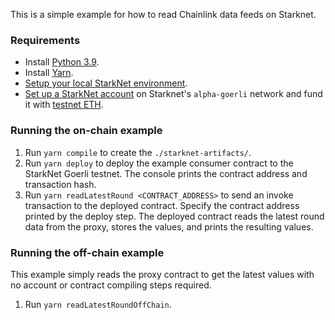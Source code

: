 This is a simple example for how to read Chainlink data feeds on Starknet.

### Requirements

- Install [Python 3.9](https://www.python.org/downloads/).
- Install [Yarn](https://classic.yarnpkg.com/lang/en/docs/install/).
- [Setup your local StarkNet environment](https://starknet.io/docs/quickstart.html).
- [Set up a StarkNet account](https://starknet.io/docs/hello_starknet/account_setup.html) on Starknet's `alpha-goerli` network and fund it with [testnet ETH](https://faucet.goerli.starknet.io/).

### Running the on-chain example

1. Run `yarn compile` to create the `./starknet-artifacts/`.
1. Run `yarn deploy` to deploy the example consumer contract to the StarkNet Goerli testnet. The console prints the contract address and transaction hash.
1. Run `yarn readLatestRound <CONTRACT_ADDRESS>` to send an invoke transaction to the deployed contract. Specify the contract address printed by the deploy step. The deployed contract reads the latest round data from the proxy, stores the values, and prints the resulting values.

### Running the off-chain example

This example simply reads the proxy contract to get the latest values with no account or contract compiling steps required.

1. Run `yarn readLatestRoundOffChain`.

